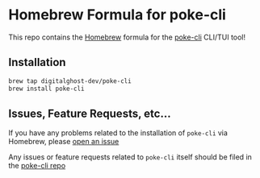 # Homebrew Formula for poke-cli

This repo contains the [Homebrew](https://brew.sh/) formula for the
[poke-cli](https://github.com/digitalghost-dev/poke-cli) CLI/TUI tool!

## Installation

```sh
brew tap digitalghost-dev/poke-cli
brew install poke-cli
```

## Issues, Feature Requests, etc...

If you have any problems related to the installation of `poke-cli` via Homebrew,
please [open an issue](https://github.com/digitalghost-dev/homebrew-poke-cli/issues/new)

Any issues or feature requests related to `poke-cli` itself should be filed in the
[poke-cli repo](https://github.com/digitalghost-dev/poke-cli)
